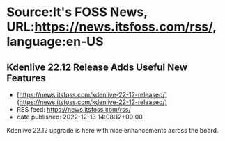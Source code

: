 # Source:It's FOSS News, URL:https://news.itsfoss.com/rss/, language:en-US

## Kdenlive 22.12 Release Adds Useful New Features
 - [https://news.itsfoss.com/kdenlive-22-12-released/](https://news.itsfoss.com/kdenlive-22-12-released/)
 - RSS feed: https://news.itsfoss.com/rss/
 - date published: 2022-12-13 14:08:12+00:00

Kdenlive 22.12 upgrade is here with nice enhancements across the board.

